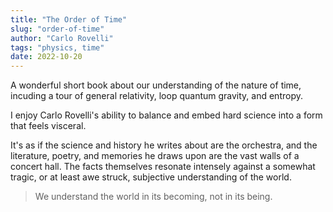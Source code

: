 ```yaml
---
title: "The Order of Time"
slug: "order-of-time"
author: "Carlo Rovelli"
tags: "physics, time"
date: 2022-10-20
---
```


A wonderful short book about our understanding of the nature of time, 
incuding a tour of general relativity, loop quantum gravity, and entropy.

I enjoy Carlo Rovelli's ability to balance and embed hard science 
into a form that feels visceral.

It's as if the science and history he writes about are the orchestra,
and the literature, poetry, and memories he draws upon are the 
vast walls of a concert hall.  The facts themselves resonate intensely against 
a somewhat tragic, or at least awe struck, subjective understanding of the world.

> We understand the world in its becoming, not in its being.
